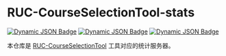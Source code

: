 # RUC-CourseSelectionTool-stats

[![Dynamic JSON Badge](https://img.shields.io/badge/dynamic/json?url=https%3A%2F%2Fruccourse.panjd.net%2Frequest_sum%3Ftime_range%3D365d&query=%24.request_sum&style=flat&label=requests%20(last%20year))](https://ruccourse.panjd.net/)
[![Dynamic JSON Badge](https://img.shields.io/badge/dynamic/json?url=https%3A%2F%2Fruccourse.panjd.net%2Frequest_sum%3Ftime_range%3D7d&query=%24.request_sum&style=flat&label=requests%20(last%20week))](https://ruccourse.panjd.net/)
[![Dynamic JSON Badge](https://img.shields.io/badge/dynamic/json?url=https%3A%2F%2Fruccourse.panjd.net%2Frequest_sum%3Ftime_range%3D1d&query=%24.request_sum&style=flat&label=requests%20(last%20day))](https://ruccourse.panjd.net/)

本仓库是 [RUC-CourseSelectionTool](https://github.com/panjd123/RUC-CourseSelectionTool) 工具对应的统计服务器。
